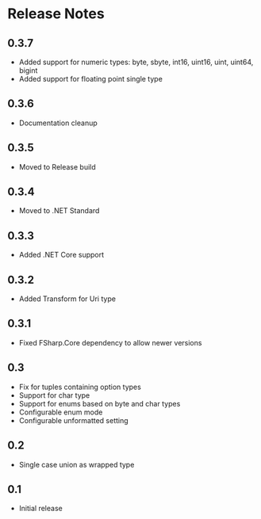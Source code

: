# Release Notes

## 0.3.7
* Added support for numeric types: byte, sbyte, int16, uint16, uint, uint64, bigint
* Added support for floating point single type

## 0.3.6
* Documentation cleanup

## 0.3.5
* Moved to Release build

## 0.3.4
* Moved to .NET Standard

## 0.3.3
* Added .NET Core support

## 0.3.2
* Added Transform for Uri type

## 0.3.1
* Fixed FSharp.Core dependency to allow newer versions

## 0.3
* Fix for tuples containing option types
* Support for char type
* Support for enums based on byte and char types
* Configurable enum mode
* Configurable unformatted setting

## 0.2 
* Single case union as wrapped type 

## 0.1 
* Initial release